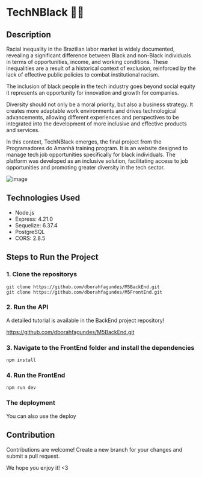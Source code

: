 # TechNBlack ✊🏿

## Description
Racial inequality in the Brazilian labor market is widely documented, revealing a significant difference between Black and non-Black individuals in terms of opportunities, income, and working conditions. These inequalities are a result of a historical context of exclusion, reinforced by the lack of effective public policies to combat institutional racism.

The inclusion of black people in the tech industry goes beyond social equity it represents an opportunity for innovation and growth for companies.

Diversity should not only be a moral priority, but also a business strategy. It creates more adaptable work environments and drives technological advancements, allowing different experiences and perspectives to be integrated into the development of more inclusive and effective products and services.

In this context, TechNBlack emerges, the final project from the Programadores do Amanhã training program. It is an website designed to manage tech job opportunities specifically for black individuals. The platform was developed as an inclusive solution, facilitating access to job opportunities and promoting greater diversity in the tech sector.

![image](https://github.com/user-attachments/assets/acfbb8ad-1b39-45a6-969e-726291a811e7)


## Technologies Used

* Node.js
* Express: 4.21.0
* Sequelize: 6.37.4
* PostgreSQL
* CORS: 2.8.5

## Steps to Run the Project

### 1. Clone the repositorys
```
git clone https://github.com/dborahfagundes/M5BackEnd.git
git clone https://github.com/dborahfagundes/M5FrontEnd.git
```
### 2. Run the API

A detailed tutorial is available in the BackEnd project repository!

https://github.com/dborahfagundes/M5BackEnd.git

### 3. Navigate to the FrontEnd folder and install the dependencies
```
npm install
```
### 4. Run the FrontEnd
```
npm run dev
```

### The deployment

You can also use the deploy



## Contribution 

Contributions are welcome! Create a new branch for your changes and submit a pull request.

We hope you enjoy it! <3
